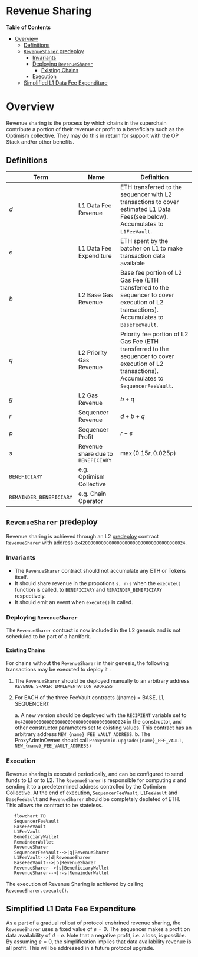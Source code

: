 # Revenue Sharing
<!-- START doctoc generated TOC please keep comment here to allow auto update -->
<!-- DON'T EDIT THIS SECTION, INSTEAD RE-RUN doctoc TO UPDATE -->
**Table of Contents**

- [Overview](#overview)
  - [Definitions](#definitions)
  - [`RevenueSharer` predeploy](#revenuesharer-predeploy)
    - [Invariants](#invariants)
    - [Deploying `RevenueSharer`](#deploying-revenuesharer)
      - [Existing Chains](#existing-chains)
    - [Execution](#execution)
  - [Simplified L1 Data Fee Expenditure](#simplified-l1-data-fee-expenditure)

<!-- END doctoc generated TOC please keep comment here to allow auto update -->

# Overview

Revenue sharing is the process by which chains in the superchain contribute a portion of their revenue or profit to a beneficiary such as the Optimism collective. They may do this in return for support with the OP Stack and/or other benefits. 


## Definitions
| Term   | Name         | Definition  |
| -------|--------------| ----------- |
| $d$ | L1 Data Fee Revenue    | ETH transferred to the sequencer with L2 transactions to cover estimated L1 Data Fees(see below). Accumulates to `L1FeeVault`.
| $e$ | L1 Data Fee Expenditure| ETH spent by the batcher on L1 to make transaction data available
| $b$ | L2 Base Gas Revenue         | Base fee portion of L2 Gas Fee (ETH transferred to the sequencer to cover execution of L2 transactions). Accumulates to `BaseFeeVault`.
| $q$ | L2 Priority Gas Revenue         | Priority fee portion of L2 Gas Fee (ETH transferred to the sequencer to cover execution of L2 transactions). Accumulates to `SequencerFeeVault`.
| $g$ | L2 Gas Revenue         | $b + q$
| $r$ | Sequencer Revenue      | $d + b + q$
| $p$ | Sequencer Profit       | $r - e$
| $s$ | Revenue share due to `BENEFICIARY`| $\max(0.15r,0.025p)$
| `BENEFICIARY` | e.g. Optimism Collective | 
| `REMAINDER_BENEFICIARY` | e.g. Chain Operator | 

## `RevenueSharer` predeploy
Revenue sharing is achieved through an L2 [predeploy](./predeploys.md) contract `RevenueSharer` with address `0x4200000000000000000000000000000000000024`.

### Invariants
* The `RevenueSharer` contract should not accumulate any ETH or Tokens itself. 
* It should share revenue in the propotions `s, r-s` when the `execute()` function is called, to `BENEFICIARY` and `REMAINDER_BENEFICIARY` respectively.
* It should emit an event when `execute()` is called.

### Deploying `RevenueSharer`

The `RevenueSharer` contract is now included in the L2 genesis and is not scheduled to be part of a hardfork.

#### Existing Chains
For chains without the `RevenueSharer` in their genesis, the following transactions may be executed to deploy it
: 
1. The `RevenueSharer` should be deployed manually to an arbitrary address `REVENUE_SHARER_IMPLEMENTATION_ADDRESS`
2. For EACH of the three FeeVault contracts ({name} = BASE, L1, SEQUENCER):

    a. A new version should be deployed with the `RECIPIENT` variable set to `0x4200000000000000000000000000000000000024` in the constructor, and other constructor parameters set to existing values. This contract has an arbitrary address `NEW_{name}_FEE_VAULT_ADDRESS`.
    b. The ProxyAdminOwner should call `ProxyAdmin.upgrade({name}_FEE_VAULT, NEW_{name}_FEE_VAULT_ADDRESS)`

### Execution
Revenue sharing is executed periodically, and can be configured to send funds to L1 or to L2.
The `RevenueSharer` is responsible for computing $s$ and sending it to a predetermined address controlled by the Optimism Collective. At the end of execution, `SequencerFeeVault`, `L1FeeVault` and `BaseFeeVault` and `RevenueSharer` should be completely depleted of ETH. This allows the contract to be stateless.

```mermaid
   flowchart TD
   SequencerFeeVault
   BaseFeeVault
   L1FeeVault
   BeneficiaryWallet
   RemainderWallet
   RevenueSharer
   SequencerFeeVault-->|q|RevenueSharer
   L1FeeVault-->|d|RevenueSharer
   BaseFeeVault-->|b|RevenueSharer
   RevenueSharer-->|s|BeneficiaryWallet
   RevenueSharer-->|r-s|RemainderWallet
```

The execution of Revenue Sharing is achieved by calling `RevenueSharer.execute()`.

## Simplified L1 Data Fee Expenditure
As a part of a gradual rollout of protocol enshrined revenue sharing, the `RevenueSharer` uses a fixed value of $e=0$. The sequencer makes a profit on data availability of $d-e$. Note that a negative profit, i.e. a loss, is possible.  By assuming $e=0$, the simplification implies that data availability revenue is all profit. This will be addressed in a future protocol upgrade. 

